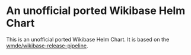 # An unofficial ported Wikibase Helm Chart

This is an unofficial ported Wikibase Helm Chart.
It is based on the [wmde/wikibase-release-pipeline](https://github.com/wmde/wikibase-release-pipeline).
